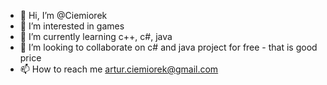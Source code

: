 - 👋 Hi, I’m @Ciemiorek
- 👀 I’m interested in games
- 🌱 I’m currently learning c++, c#, java
- 💞️ I’m looking to collaborate on c# and java project for free - that is good price
- 📫 How to reach me artur.ciemiorek@gmail.com

<!---
Ciemiorek/Ciemiorek is a ✨ special ✨ repository because its `README.md` (this file) appears on your GitHub profile.
You can click the Preview link to take a look at your changes.
--->
